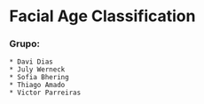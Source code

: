 # Facial Age Classification

### Grupo:
    * Davi Dias
    * July Werneck
    * Sofia Bhering
    * Thiago Amado
    * Victor Parreiras

